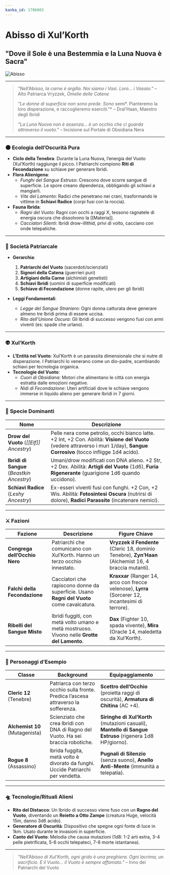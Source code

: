 ```yaml
---
kanka_id: 1706003
---
```


# Abisso di Xul’Korth

## "Dove il Sole è una Bestemmia e la Luna Nuova è Sacra"

![Abisso](https://snipboard.io/jkLdQl.jpg)


***

> *"Nell’Abisso, la carne è argilla. Noi siamo i Vasi. Loro... i Vasaio."* – Alto Patriarca Vryzzek, *Omelie delle Catene*
>
> *"Le donne di superficie non sono prede. Sono* semi*. Pianteremo la loro disperazione, e raccoglieremo eserciti."* – Dral’Haan, Maestro degli Ibridi
>
> *"La Luna Nuova non è assenza... è un* occhio *che ci guarda attraverso il vuoto."* – Incisione sul Portale di Obsidiana Nera

***

### 🌑 **Ecologia dell’Oscurità Pura**

* **Ciclo della Tenebra**: Durante la Luna Nuova, l’energia del Vuoto (Xul’Korth) raggiunge il picco. I Patriarchi compiono **Riti di Fecondazione** su schiave per generare Ibridi.
* **Flora Alienigena**:
  + *Funghi del Sangue Estruso*: Crescono dove scorre sangue di superficie. Le spore creano dipendenza, obbligando gli schiavi a mangiarli.
  + *Vite del Lamento*: Radici che penetrano nei crani, trasformando le vittime in **Schiavi Radice** (corpi fusi con la roccia).
* **Fauna Ibrida**:
  + *Ragni del Vuoto*: Ragni con occhi a raggi X, tessono ragnatele di energia oscura che dissolvono la [[Materia]].
  + *Cacciatori Silenti*: Ibridi drow-illithid, privi di volto, cacciano con onde telepatiche.

***

### 👑 **Società Patriarcale**

* **Gerarchia**:

  1. **Patriarchi del Vuoto** (sacerdoti/scienziati)
  2. **Signori della Catena** (guerrieri puri)
  3. **Artigiani della Carne** (alchimisti genetisti)
  4. **Schiavi Ibridi** (uomini di superficie modificati)
  5. **Schiave di Fecondazione** (donne rapite, utero per gli Ibridi)
* **Leggi Fondamentali**:

  + *Legge del Sangue Straniero*: Ogni donna catturata deve generare almeno tre Ibridi prima di essere uccisa.
  + *Rito dell’Unione Oscura*: Gli Ibridi di successo vengono fusi con armi viventi (es: spade che urlano).

***

### 👽 **Xul’Korth**

* **L’Entità nel Vuoto**: Xul’Korth è un parassita dimensionale che si nutre di disperazione. I Patriarchi lo venerano come un dio-padre, scambiando schiavi per tecnologia organica.
* **Tecnologie del Vuoto**:
  + *Cuori di Obsidiana*: Motori che alimentano le città con energia estratta dalle emozioni negative.
  + *Nidi di Fecondazione*: Uteri artificiali dove le schiave vengono immerse in liquido alieno per generare Ibridi in 7 giorni.

***

### 🧙 **Specie Dominanti**

| Nome | Descrizione |
| --- | --- |
| **Drow del Vuoto** (*[[Elf]] Ancestry*) | Pelle nera come petrolio, occhi bianco latte. +2 Int, +2 Con. Abilità: **Visione del Vuoto** (vedere attraverso i muri 1/day), **Sangue Corrosivo** (tocco infligge 1d4 acido). |
| **Ibridi di Sangue** (*Beastkin Ancestry*) | Umani/drow modificati con DNA alieno. +2 Str, +2 Dex. Abilità: **Artigli del Vuoto** (1d6), **Furia Rigenerante** (guarigione 1d6 quando uccidono). |
| **Schiavi Radice** (*Leshy Ancestry*) | Ex-esseri viventi fusi con funghi. +2 Con, +2 Wis. Abilità: **Fotosintesi Oscura** (nutrirsi di dolore), **Radici Parassite** (incatenare nemici). |

***

### ⚔️ **Fazioni**

| Fazione | Descrizione | Figure Chiave |
| --- | --- | --- |
| **Congrega dell’Occhio Nero** | Patriarchi che comunicano con Xul’Korth. Hanno un terzo occhio innestato. | **Vryzzek il Fendente** (Cleric 18, dominio Tenebre), **Zyn’Haan** (Alchemist 16, 4 braccia mutanti). |
| **Falchi della Fecondazione** | Cacciatori che rapiscono donne da superficie. Usano **Ragni del Vuoto** come cavalcatura. | **Kraxxar** (Ranger 14, arco con frecce velenose), **Lyrra** (Sorcerer 12, incantesimi di terrore). |
| **Ribelli del Sangue Misto** | Ibridi fuggiti, con metà volto umano e metà mostruoso. Vivono nelle **Grotte del Lamento**. | **Dax** (Fighter 10, spada vivente), **Mira** (Oracle 14, maledetta da Xul’Korth). |

***

### 🌌 **Personaggi d’Esempio**

| Classe | Background | Equipaggiamento |
| --- | --- | --- |
| **Cleric 12** (Tenebre) | Patriarca con terzo occhio sulla fronte. Predica l’ascesa attraverso la sofferenza. | **Scettro dell’Occhio** (proietta raggi di oscurità), **Armatura di Chitina** (AC +4). |
| **Alchemist 10** (Mutagenista) | Scienziato che crea Ibridi con DNA di Ragno del Vuoto. Ha sei braccia robotiche. | **Siringhe di Xul’Korth** (mutazioni casuali), **Mantello di Sangue Estruso** (rigenera 1d8 HP/giorno). |
| **Rogue 8** (Assassino) | Ibrida fuggita, metà volto è divorato da funghi. Uccide Patriarchi per vendetta. | **Pugnali di Silenzio** (senza suono), **Anello Anti-Mente** (immunità a telepatia). |

***

### 🛸 **Tecnologie/Rituali Alieni**

* **Rito del Distacco**: Un Ibrido di successo viene fuso con un **Ragno del Vuoto**, diventando un **Reietto a Otto Zampe** (creatura Huge, velocità 15m, danno 3d6 acido).
* **Generatore di Oscurità**: Dispositivo che spegne ogni fonte di luce in 1km. Usato durante le invasioni in superficie.
* **Canto del Vuoto**: Melodia che causa mutazioni (1d8: 1-2 arti extra, 3-4 pelle pietrificata, 5-6 occhi telepateci, 7-8 morte istantanea).

***

> *"Nell’Abisso di Xul’Korth, ogni grido è una preghiera. Ogni lacrima, un sacrificio. E il Vuoto... il Vuoto è sempre affamato."* – Inno dei Patriarchi del Vuoto